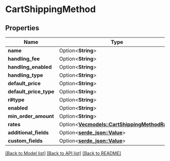 # CartShippingMethod

## Properties

Name | Type | Description | Notes
------------ | ------------- | ------------- | -------------
**name** | Option<**String**> |  | [optional]
**handling_fee** | Option<**String**> |  | [optional]
**handling_enabled** | Option<**String**> |  | [optional]
**handling_type** | Option<**String**> |  | [optional]
**default_price** | Option<**String**> |  | [optional]
**default_price_type** | Option<**String**> |  | [optional]
**r#type** | Option<**String**> |  | [optional]
**enabled** | Option<**String**> |  | [optional]
**min_order_amount** | Option<**String**> |  | [optional]
**rates** | Option<[**Vec<models::CartShippingMethodRate>**](Cart_ShippingMethod_Rate.md)> |  | [optional]
**additional_fields** | Option<[**serde_json::Value**](.md)> |  | [optional]
**custom_fields** | Option<[**serde_json::Value**](.md)> |  | [optional]

[[Back to Model list]](../README.md#documentation-for-models) [[Back to API list]](../README.md#documentation-for-api-endpoints) [[Back to README]](../README.md)


